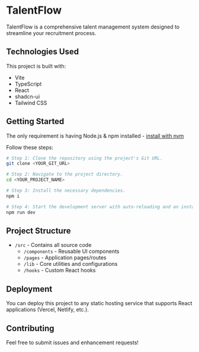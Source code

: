 # TalentFlow

TalentFlow is a comprehensive talent management system designed to streamline your recruitment process.

## Technologies Used

This project is built with:

- Vite
- TypeScript
- React
- shadcn-ui
- Tailwind CSS

## Getting Started

The only requirement is having Node.js & npm installed - [install with nvm](https://github.com/nvm-sh/nvm#installing-and-updating)

Follow these steps:

```sh
# Step 1: Clone the repository using the project's Git URL.
git clone <YOUR_GIT_URL>

# Step 2: Navigate to the project directory.
cd <YOUR_PROJECT_NAME>

# Step 3: Install the necessary dependencies.
npm i

# Step 4: Start the development server with auto-reloading and an instant preview.
npm run dev
```

## Project Structure

- `/src` - Contains all source code
  - `/components` - Reusable UI components
  - `/pages` - Application pages/routes
  - `/lib` - Core utilities and configurations
  - `/hooks` - Custom React hooks

## Deployment

You can deploy this project to any static hosting service that supports React applications (Vercel, Netlify, etc.).

## Contributing

Feel free to submit issues and enhancement requests!
